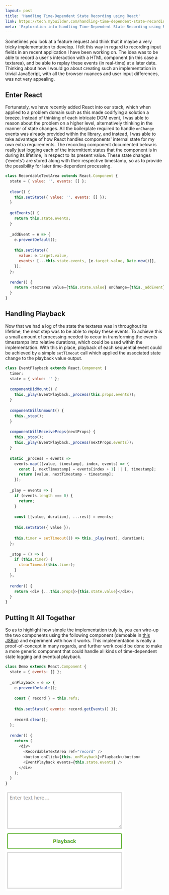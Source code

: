 ```yaml
---
layout: post
title: 'Handling Time-Dependent State Recording using React'
link: https://tech.mybuilder.com/handling-time-dependent-state-recording-using-react/
meta: 'Exploration into handling Time-Dependent State Recording using React'
---
```


Sometimes you look at a feature request and think that it maybe a very tricky implementation to develop.
I felt this way in regard to recording input fields in an recent application I have been working on.
The idea was to be able to record a user's interaction with a HTML component (in this case a textarea), and be able to replay these events (in real-time) at a later date.
Thinking about how I would go about creating such an implementation in trivial JavaScript, with all the browser nuances and user input differences, was not very appealing.

<!--more-->

## Enter React

Fortunately, we have recently added React into our stack, which when applied to a problem domain such as this made codifying a solution a breeze.
Instead of thinking of each intricate DOM event, I was able to reason about the problem on a higher level, alternatively thinking in the manner of state changes.
All the boilerplate required to handle `onChange` events was already provided within the library, and instead, I was able to take advantage of how React handles components' internal state for my own extra requirements.
The recording component documented below is really just logging each of the intermittent states that the component is in during its lifetime, in respect to its present value.
These state changes ('events') are stored along with their respective timestamp, so as to provide the possibility for later time-dependent processing.

```js
class RecordableTextArea extends React.Component {
  state = { value: '', events: [] };

  clear() {
    this.setState({ value: '', events: [] });
  }

  getEvents() {
    return this.state.events;
  }

  _addEvent = e => {
    e.preventDefault();

    this.setState({
      value: e.target.value,
      events: [...this.state.events, [e.target.value, Date.now()]],
    });
  };

  render() {
    return <textarea value={this.state.value} onChange={this._addEvent} {...this.props} />;
  }
}
```

## Handling Playback

Now that we had a log of the state the textarea was in throughout its lifetime, the next step was to be able to replay these events.
To achieve this a small amount of processing needed to occur in transforming the events timestamps into relative durations, which could be used within the implementation.
With this in place, playback of each sequential event could be achieved by a simple `setTimeout` call which applied the associated state change to the playback value output.

```js
class EventPlayback extends React.Component {
  timer;
  state = { value: '' };

  componentDidMount() {
    this._play(EventPlayback._process(this.props.events));
  }

  componentWillUnmount() {
    this._stop();
  }

  componentWillReceiveProps(nextProps) {
    this._stop();
    this._play(EventPlayback._process(nextProps.events));
  }

  static _process = events =>
    events.map(([value, timestamp], index, events) => {
      const [, nextTimestamp] = events[index + 1] || [, timestamp];
      return [value, nextTimestamp - timestamp];
    });

  _play = events => {
    if (events.length === 0) {
      return;
    }

    const [[value, duration], ...rest] = events;

    this.setState({ value });

    this.timer = setTimeout(() => this._play(rest), duration);
  };

  _stop = () => {
    if (this.timer) {
      clearTimeout(this.timer);
    }
  };

  render() {
    return <div {...this.props}>{this.state.value}</div>;
  }
}
```

## Putting It All Together

So as to highlight how simple the implementation truly is, you can wire-up the two components using the following component (demoable in [this JSBin](http://output.jsbin.com/mupucu)) and experiment with how it works.
This implementation is really a proof-of-concept in many regards, and further work could be done to make a more generic component that could handle all kinds of time-dependent state logging and eventual playback.

```js
class Demo extends React.Component {
  state = { events: [] };

  _onPlayback = e => {
    e.preventDefault();

    const { record } = this.refs;

    this.setState({ events: record.getEvents() });

    record.clear();
  };

  render() {
    return (
      <div>
        <RecordableTextArea ref="record" />
        <button onClick={this._onPlayback}>Playback</button>
        <EventPlayback events={this.state.events} />
      </div>
    );
  }
}
```

<img src="/uploads/handling-time-dependent-state-recording-using-react/state-recording.gif" style="width:auto;" />
